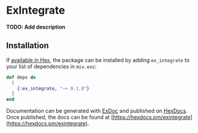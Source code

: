 # ExIntegrate

**TODO: Add description**

## Installation

If [available in Hex](https://hex.pm/docs/publish), the package can be installed
by adding `ex_integrate` to your list of dependencies in `mix.exs`:

```elixir
def deps do
  [
    {:ex_integrate, "~> 0.1.0"}
  ]
end
```

Documentation can be generated with [ExDoc](https://github.com/elixir-lang/ex_doc)
and published on [HexDocs](https://hexdocs.pm). Once published, the docs can
be found at [https://hexdocs.pm/exintegrate](https://hexdocs.pm/exintegrate).

